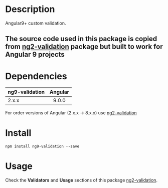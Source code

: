 # Description

Angular9+ custom validation.

## The source code used in this package is copied from [ng2-validation](https://www.npmjs.com/package/ng9-validation) package but built to work for Angular 9 projects


# Dependencies

| ng9-validation| Angular       |
| ------------- |:-------------:|
| 2.x.x         | 9.0.0         |

For order versions of Angular (2.x.x -> 8.x.x) use [ng2-validation](https://www.npmjs.com/package/ng2-validation)


# Install

`npm install ng9-validation --save`


# Usage

Check the **Validators** and **Usage** sections of this package [ng2-validation](https://www.npmjs.com/package/ng2-validation).
